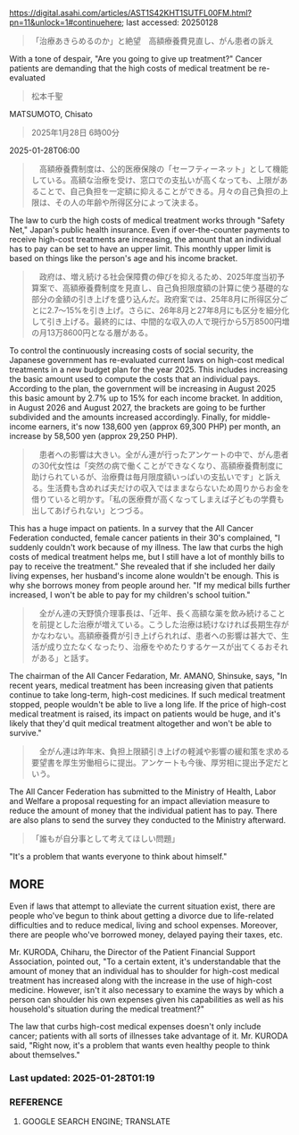 https://digital.asahi.com/articles/AST1S42KHT1SUTFL00FM.html?pn=11&unlock=1#continuehere; last accessed: 20250128

> 「治療あきらめるのか」と絶望　高額療養費見直し、がん患者の訴え

With a tone of despair, "Are you going to give up treatment?" Cancer patients are demanding that the high costs of medical treatment be re-evaluated

> 松本千聖

MATSUMOTO, Chisato

> 2025年1月28日 6時00分

2025-01-28T06:00

> 　高額療養費制度は、公的医療保険の「セーフティーネット」として機能している。高額な治療を受け、窓口での支払いが高くなっても、上限があることで、自己負担を一定額に抑えることができる。月々の自己負担の上限は、その人の年齢や所得区分によって決まる。

The law to curb the high costs of medical treatment works through "Safety Net," Japan's public health insurance. Even if over-the-counter payments to receive high-cost treatments are increasing, the amount that an individual has to pay can be set to have an upper limit. This monthly upper limit is based on things like the person's age and his income bracket.

> 　政府は、増え続ける社会保障費の伸びを抑えるため、2025年度当初予算案で、高額療養費制度を見直し、自己負担限度額の計算に使う基礎的な部分の金額の引き上げを盛り込んだ。政府案では、25年8月に所得区分ごとに2.7～15%を引き上げ。さらに、26年8月と27年8月にも区分を細分化して引き上げる。最終的には、中間的な収入の人で現行から5万8500円増の月13万8600円となる層がある。

To control the continuously increasing costs of social security, the Japanese government has re-evaluated current laws on high-cost medical treatments in a new budget plan for the year 2025. This includes increasing the basic amount used to compute the costs that an individual pays. According to the plan, the government will be increasing in August 2025 this basic amount by 2.7% up to 15% for each income bracket. In addition, in August 2026 and August 2027, the brackets are going to be further subdivided and the amounts increased accordingly. Finally, for middle-income earners, it's now 138,600 yen (approx 69,300 PHP) per month, an increase by 58,500 yen (approx 29,250 PHP).  

> 　患者への影響は大きい。全がん連が行ったアンケートの中で、がん患者の30代女性は「突然の病で働くことができなくなり、高額療養費制度に助けられているが、治療費は毎月限度額いっぱいの支払いです」と訴える。生活費も含めれば夫だけの収入ではままならないため周りからお金を借りていると明かす。「私の医療費が高くなってしまえば子どもの学費も出してあげられない」とつづる。

This has a huge impact on patients. In a survey that the All Cancer Federation conducted, female cancer patients in their 30's complained, "I suddenly couldn't work because of my illness. The law that curbs the high costs of medical treatment helps me, but I still have a lot of monthly bills to pay to receive the treatment." She revealed that if she included her daily living expenses, her husband's income alone wouldn't be enough. This is why she borrows money from people around her. "If my medical bills further increased, I won't be able to pay for my children's school tuition."

> 　全がん連の天野慎介理事長は、「近年、長く高額な薬を飲み続けることを前提とした治療が増えている。こうした治療は続けなければ長期生存がかなわない。高額療養費が引き上げられれば、患者への影響は甚大で、生活が成り立たなくなったり、治療をやめたりするケースが出てくるおそれがある」と話す。

The chairman of the All Cancer Fedaration, Mr. AMANO, Shinsuke, says, "In recent years, medical treatment has been increasing given that patients continue to take long-term, high-cost medicines. If such medical treatment stopped, people wouldn't be able to live a long life. If the price of high-cost medical treatment is raised, its impact on patients would be huge, and it's likely that they'd quit medical treatment altogether and won't be able to survive."

> 　全がん連は昨年末、負担上限額引き上げの軽減や影響の緩和策を求める要望書を厚生労働相らに提出。アンケートも今後、厚労相に提出予定だという。

The All Cancer Federation has submitted to the Ministry of Health, Labor and Welfare a proposal requesting for an impact alleviation measure to reduce the amount of money that the individual patient has to pay. There are also plans to send the survey they conducted to the Ministry afterward.

> 「誰もが自分事として考えてほしい問題」

"It's a problem that wants everyone to think about himself." 

## MORE

Even if laws that attempt to alleviate the current situation exist, there are people who've begun to think about getting a divorce due to life-related difficulties and to reduce medical, living and school expenses. Moreover, there are people who've borrowed money, delayed paying their taxes, etc. 

Mr. KURODA, Chiharu, the Director of the Patient Financial Support Association, pointed out, "To a certain extent, it's understandable that the amount of money that an individual has to shoulder for high-cost medical treatment has increased along with the increase in the use of high-cost medicine. However, isn't it also necessary to examine the ways by which a person can shoulder his own expenses given his capabilities as well as his household's situation during the medical treatment?"

The law that curbs high-cost medical expenses doesn't only include cancer; patients with all sorts of illnesses take advantage of it. Mr. KURODA said, "Right now, it's a problem that wants even healthy people to think about themselves."

### Last updated: 2025-01-28T01:19

### REFERENCE

1) GOOGLE SEARCH ENGINE; TRANSLATE